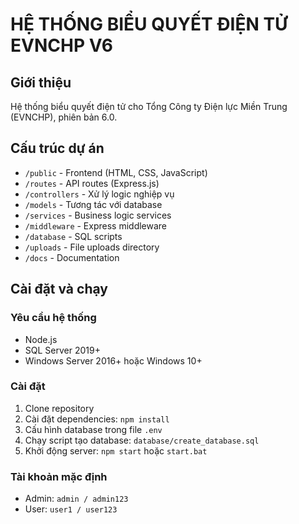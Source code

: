 # HỆ THỐNG BIỂU QUYẾT ĐIỆN TỬ EVNCHP V6 
 
## Giới thiệu 
Hệ thống biểu quyết điện tử cho Tổng Công ty Điện lực Miền Trung (EVNCHP), phiên bản 6.0. 
 
## Cấu trúc dự án 
- `/public` - Frontend (HTML, CSS, JavaScript) 
- `/routes` - API routes (Express.js) 
- `/controllers` - Xử lý logic nghiệp vụ 
- `/models` - Tương tác với database 
- `/services` - Business logic services 
- `/middleware` - Express middleware 
- `/database` - SQL scripts 
- `/uploads` - File uploads directory 
- `/docs` - Documentation 
 
## Cài đặt và chạy 
 
### Yêu cầu hệ thống 
- Node.js 
- SQL Server 2019+ 
- Windows Server 2016+ hoặc Windows 10+ 
 
### Cài đặt 
1. Clone repository 
2. Cài đặt dependencies: `npm install` 
3. Cấu hình database trong file `.env` 
4. Chạy script tạo database: `database/create_database.sql` 
5. Khởi động server: `npm start` hoặc `start.bat` 
 
### Tài khoản mặc định 
- Admin: `admin / admin123` 
- User: `user1 / user123` 
